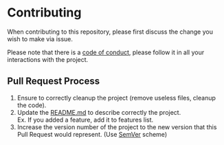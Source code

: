 # Contributing

When contributing to this repository, please first discuss the change you wish to make via issue.  

Please note that there is a [code of conduct](https://github.com/devpelux/fullcontrols/blob/master/CODE_OF_CONDUCT.md),
please follow it in all your interactions with the project.  

## Pull Request Process

1. Ensure to correctly cleanup the project (remove useless files, cleanup the code).  
2. Update the [README.md](https://github.com/devpelux/fullcontrols/blob/master/README.md) to describe correctly the project.  
   Ex. If you added a feature, add it to features list.
3. Increase the version number of the project to the new version that this Pull Request would represent. (Use [SemVer](http://semver.org/) scheme)  
